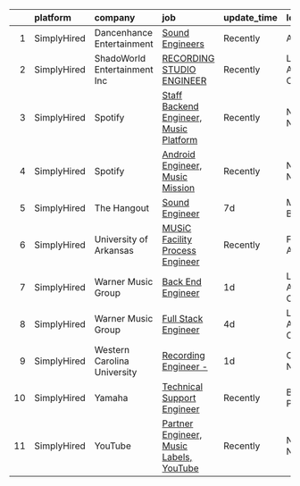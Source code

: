 

|    | platform    | company                      | job                                                                                                                                                | update_time   | location         |
|---:|:------------|:-----------------------------|:---------------------------------------------------------------------------------------------------------------------------------------------------|:--------------|:-----------------|
|  1 | SimplyHired | Dancenhance Entertainment    | [Sound Engineers](https://www.simplyhired.com/job/e6jIgMvcvhgpjQieBSrhxUFSYIqHvQqYj3diTlVW8eAmBcaCHUZVjg?q=music+engineer)                         | Recently      | Arkansas         |
|  2 | SimplyHired | ShadoWorld Entertainment Inc | [RECORDING STUDIO ENGINEER](https://www.simplyhired.com/job/LuUo1uNsflz97Kc2VUvstOqF-GlyVnesKKVECsAsCY7m3CzEC5ML1A?q=music+engineer)               | Recently      | Los Angeles, CA  |
|  3 | SimplyHired | Spotify                      | [Staff Backend Engineer, Music Platform](https://www.simplyhired.com/job/owOEM1v1E3sSx4NITCAF-wljs0dnQRNLE81bH_PsyJZbcoeVqfhDaA?q=music+engineer)  | Recently      | New York, NY     |
|  4 | SimplyHired | Spotify                      | [Android Engineer, Music Mission](https://www.simplyhired.com/job/7bTDM128lEm7Smp5UDxR922NH009ihQnETzwZbCkWk83K8YjDLa6og?q=music+engineer)         | Recently      | New York, NY     |
|  5 | SimplyHired | The Hangout                  | [Sound Engineer](https://www.simplyhired.com/job/wcbKzkINcRCZ4e5VTzEf0Pzzjz3J1k72xGbFkm_0HxQrCl-YhYLWMg?q=music+engineer)                          | 7d            | Myrtle Beach, SC |
|  6 | SimplyHired | University of Arkansas       | [MUSiC Facility Process Engineer](https://www.simplyhired.com/job/3nQERiPMx76wxCrAcvDpbt01qy5o4FEFaz7PITuLdv7ctootYyajZQ?q=music+engineer)         | Recently      | Fayetteville, AR |
|  7 | SimplyHired | Warner Music Group           | [Back End Engineer](https://www.simplyhired.com/job/KpOjAsaaFwHSCNZ8ItZvjf_eRPNzbLiwzgL-63UU0qGQu5aXQlf2-Q?q=music+engineer)                       | 1d            | Los Angeles, CA  |
|  8 | SimplyHired | Warner Music Group           | [Full Stack Engineer](https://www.simplyhired.com/job/WlwcIIWRcgfrzvU9bKSvR94RFha79JvcDFu7UW69hKdYl5iQsntfjQ?q=music+engineer)                     | 4d            | Los Angeles, CA  |
|  9 | SimplyHired | Western Carolina University  | [Recording Engineer -](https://www.simplyhired.com/job/HerXsux8bdlndvUFemwVPf0exePLpMeH7k_jjUZLPcQ2nxMam3NoXQ?q=music+engineer)                    | 1d            | Cullowhee, NC    |
| 10 | SimplyHired | Yamaha                       | [Technical Support Engineer](https://www.simplyhired.com/job/dGAA3laNNQVee3svcQ68ZzqQtskFBbTu3--5Uo-QjERGt_rJhzmY_A?q=music+engineer)              | Recently      | Buena Park, CA   |
| 11 | SimplyHired | YouTube                      | [Partner Engineer, Music Labels, YouTube](https://www.simplyhired.com/job/p5A7bm4m3RQB9AmIgVJI7kyedlcb5LbFn1VuxJDzruSHXt3M681yug?q=music+engineer) | Recently      | New York, NY     |